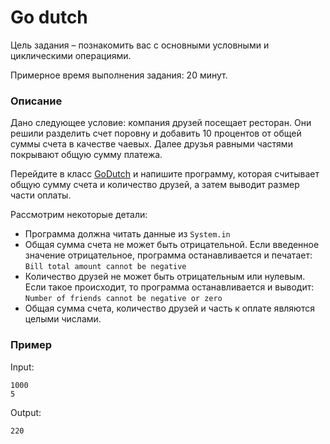 # Go dutch

Цель задания – познакомить вас с основными условными и циклическими операциями.

Примерное время выполнения задания: 20 минут.

### Описание

Дано следующее условие: компания друзей посещает ресторан. Они решили разделить счет поровну и добавить 10 процентов от общей суммы счета в качестве чаевых. Далее друзья равными частями покрывают общую сумму платежа.

Перейдите в класс  [GoDutch](src/main/java/com/epam/training/student_Sergei_Bespalov/GoDutch.java) и напишите программу, которая считывает общую сумму счета и количество друзей, а затем выводит размер части оплаты.

Рассмотрим некоторые детали:
- Программа должна читать данные из `System.in`
- Общая сумма счета не может быть отрицательной. Если введенное значение отрицательное, программа останавливается и печатает: `Bill total amount cannot be negative`
- Количество друзей не может быть отрицательным или нулевым. Если такое происходит, то программа останавливается и выводит: `Number of friends cannot be negative or zero`
- Общая сумма счета, количество друзей и часть к оплате являются целыми числами.

### Пример

Input:
```
1000  
5
```
Output:
```
220
```

